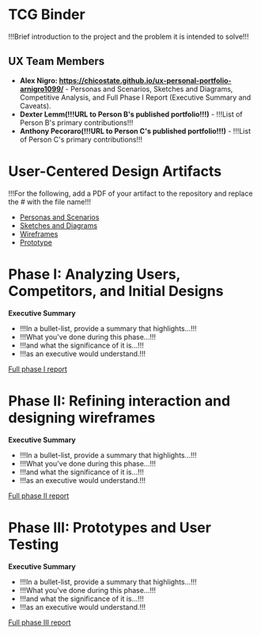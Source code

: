 # TCG Binder

!!!Brief introduction to the project and the problem it is intended to solve!!!

## UX Team Members

* **Alex Nigro: https://chicostate.github.io/ux-personal-portfolio-arnigro1099/** - Personas and Scenarios, Sketches and Diagrams, Competitive Analysis, and Full Phase I Report (Executive Summary and Caveats).
* **Dexter Lemm(!!!URL to Person B's published portfolio!!!)** - !!!List of Person B's primary contributions!!!
* **Anthony Pecoraro(!!!URL to Person C's published portfolio!!!)** - !!!List of Person C's primary contributions!!!

# User-Centered Design Artifacts
 
!!!For the following, add a PDF of your artifact to the repository and replace the # with the file name!!!

* [Personas and Scenarios](personas/)
* [Sketches and Diagrams](sketches/)
* [Wireframes](wireframes/)
* [Prototype](#)

# Phase I: Analyzing Users, Competitors, and Initial Designs

**Executive Summary**

* !!!In a bullet-list, provide a summary that highlights...!!!
* !!!What you've done during this phase...!!!
* !!!and what the significance of it is...!!!
* !!!as an executive would understand.!!!

[Full phase I report](phaseI/)

# Phase II: Refining interaction and designing wireframes

**Executive Summary**

* !!!In a bullet-list, provide a summary that highlights...!!!
* !!!What you've done during this phase...!!!
* !!!and what the significance of it is...!!!
* !!!as an executive would understand.!!!

[Full phase II report](phaseII/)

# Phase III: Prototypes and User Testing

**Executive Summary**

* !!!In a bullet-list, provide a summary that highlights...!!!
* !!!What you've done during this phase...!!!
* !!!and what the significance of it is...!!!
* !!!as an executive would understand.!!!

[Full phase III report](phaseIII/)
